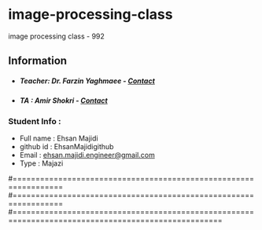 # image-processing-class
image processing class - 992

## Information
* ##### Teacher: Dr. Farzin Yaghmaee - [Contact](mailto:f_yaghmaee@semnan.ac.ir)
* ##### TA : Amir Shokri - [Contact](mailto:amirshokri@semnan.ac.ir)

### Student Info :
* Full name : Ehsan Majidi
* github id : EhsanMajidigithub
* Email : ehsan.majidi.engineer@gmail.com
* Type : Majazi

#=================================================================
#=================================================================
#====================================================================================================




